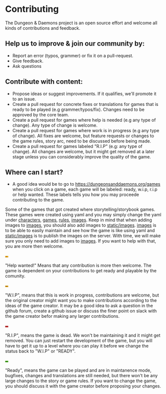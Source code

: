 # Contributing

The Dungeon & Daemons project is an open source effort and welcome all kinds of contributions and feedback.

## Help us to improve & join our community by:

- Report an error (typos, grammer) or fix it on a pull-request.
- Give feedback.
- Ask questions

## Contribute with content:

- Propose ideas or suggest improvements. If it qualifies, we'll promote it to an issue.
- Create a pull request for concrete fixes or translations for games that is ready to be played (e.g grammer/typos/fix). Changes need to be approved by the core team.
- Create a pull request for games where help is needed (e.g any type of change). Any type of change is welcome.
- Create a pull request for games where work is in progress (e.g any type of change). All fixes are welcome, but feature requests or changes to the game rules, story arc, need to be discussed before being made.
- Create a pull request for games labeled "R.I.P" (e.g: any type of change). All changes are welcome, but it might get removed at a later stage unless you can considerably improve the quality of the game.  

## Where can I start?

- A good idea would be to go to https://dungeonsanddaemons.org/games when you click on a game, each game will be labeled: ready, w.i.p, r.i.p or help wanted. These labels tells you how you may proceede contributing to the game.

Some of the games that got created where storytelling/storybook games. These games were created using yaml and you may simply change the yaml under [characters](characters), [games](games), [rules](rules), [images](images). Keep in mind that when adding images to [images](images), you should also add images to [static/images](images/images). [images](images) is to be able to easily maintain and see how the game is like using yaml and [static/images](images/images) is to publish the images on the server. With time, we will make sure you only need to add images to [images](images). If you want to help with that, you are more then welcome.

<img src="static/images/help.svg" width="10rem" />

"Help wanted!" Means that any contribution is more then welcome. The game is dependent on your contributions to get ready and playable by the comunity.

<img src="static/images/wip.svg" width="10rem" />

"W.I.P", means that this is work in progress, contributions are welcome, but the original creator might want you to make contributions according to the ideas of the game creator. It may be a good idea to ask a question in the github forum, create a github issue or discuss the finer point on slack with the game creator befor making any larger contributions.

<img src="static/images/rip.svg" width="10rem" />

"R.I.P", means the game is dead. We won't be maintaining it and it might get removed. You can just restart the development of the game, but you will have to get it up to a level where you can play it before we change the status back to "W.I.P" or "READY".

<img src="static/images/ready.svg" width="10rem" />

"Ready", means the game can be played and are in maintanence mode, bugfixes, changes and translations are still needed, but there won't be any large changes to the story or game rules. If you want to change the game, you should discuss it with the game creator before proposing your changes.
